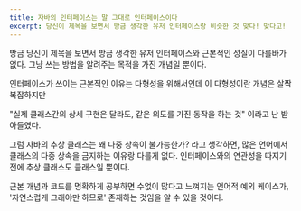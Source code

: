```yaml
---
title: 자바의 인터페이스는 말 그대로 인터페이스이다
excerpt: 당신이 제목을 보면서 방금 생각한 유저 인터페이스랑 비슷한 것 맞다! 맞다고!
---
```

방금 당신이 제목을 보면서 방금 생각한 유저 인터페이스와 근본적인 성질이 다를바가 없다.
그냥 쓰는 방법을 알려주는 목적을 가진 개념일 뿐이다.


인터페이스가 쓰이는 근본적인 이유는 다형성을 위해서인데
이 다형성이란 개념은 살짝 복잡하지만


"실제 클래스간의 상세 구현은 달라도, 같은 의도를 가진 동작을 하는 것"
이라고 난 받아들였다.


그럼 자바의 추상 클래스는 왜 다중 상속이 불가능한가? 라고 생각하면,
많은 언어에서 클래스의 다중 상속을 금지하는 이유랑 다를게 없다. 인터페이스와의 연관성을 따지기 전에 추상 클래스도 클래스일 뿐이다.


근본 개념과 코드를 명확하게 공부하면 수없이 많다고 느껴지는 언어적 예외 케이스가, '자연스럽게 그래야만 하므로' 존재하는 것임을 알 수 있을 것이다.